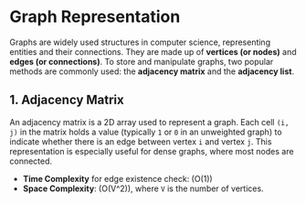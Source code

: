 # Graph Representation

Graphs are widely used structures in computer science, representing entities and their connections. They are made up of **vertices (or nodes)** and **edges (or connections)**. To store and manipulate graphs, two popular methods are commonly used: the **adjacency matrix** and the **adjacency list**.

## 1. Adjacency Matrix

An adjacency matrix is a 2D array used to represent a graph. Each cell `(i, j)` in the matrix holds a value (typically `1` or `0` in an unweighted graph) to indicate whether there is an edge between vertex `i` and vertex `j`. This representation is especially useful for dense graphs, where most nodes are connected.

- **Time Complexity** for edge existence check: \(O(1)\)
- **Space Complexity**: \(O(V^2)\), where `V` is the number of vertices.
